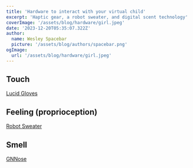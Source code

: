 ```yaml
---
title: 'Hardware to interact with your virtual child'
excerpt: 'Haptic gear, a robot sweater, and digital scent technology'
coverImage: '/assets/blog/hardware/girl.jpeg'
date: '2023-12-20T05:35:07.322Z'
author:
  name: Wesley Spacebar
  picture: '/assets/blog/authors/spacebar.png'
ogImage:
  url: '/assets/blog/hardware/girl.jpeg'
---
```


## Touch
[Lucid Gloves](https://hackaday.io/project/178243-lucidgloves-vr-haptic-gloves-on-a-budget)
## Feeling (proprioception)
[Robot Sweater](https://labs.ri.cmu.edu/robotouch/robotsweater/)
## Smell
[GNNose](https://medium.com/stanford-cs224w/whats-that-smell-gnnose-knows-1770d9123c05)